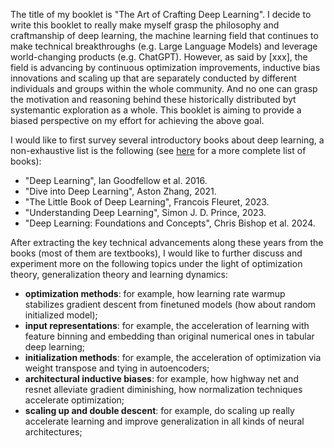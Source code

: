 

The title of my booklet is "The Art of Crafting Deep Learning".
I decide to write this booklet to really make myself grasp the philosophy and craftmanship of deep learning, the machine learning field that continues to make technical breakthroughs (e.g. Large Language Models) and leverage world-changing products (e.g. ChatGPT).
However, as said by [xxx], the field is advancing by continuous optimization improvements, inductive bias innovations and scaling up that are separately conducted by different individuals and groups within the whole community.
And no one can grasp the motivation and reasoning behind these historically distributed byt systemantic exploration as a whole.
This booklet is aiming to provide a biased perspective on my effort for achieving the above goal.

I would like to first survey several introductory books about deep learning, a non-exhaustive list is the following (see [here](https://github.com/Carl-McBride-Ellis/Compendium-of-free-ML-reading-resources?tab=readme-ov-file#deep-learning--neural-networks) for a more complete list of books):
- "Deep Learning", Ian Goodfellow et al. 2016.
- "Dive into Deep Learning", Aston Zhang, 2021.
- "The Little Book of Deep Learning", Francois Fleuret, 2023.
- "Understanding Deep Learning", Simon J. D. Prince, 2023.
- "Deep Learning: Foundations and Concepts", Chris Bishop et al. 2024.

After extracting the key technical advancements along these years from the books (most of them are textbooks), I would like to further discuss and experiment more on the following topics under the light of optimization theory, generalization theory and learning dynamics:
- **optimization methods**: for example, how learning rate warmup stabilizes gradient descent from finetuned models (how about random initialized model);
- **input representations**: for example, the acceleration of learning with feature binning and embedding than original numerical ones in tabular deep learning;
- **initialization methods**: for example, the acceleration of optimization via weight transpose and tying in autoencoders;
- **architectural inductive biases**: for example, how highway net and resnet alleviate gradient diminishing, how normalization techniques accelerate optimization;
- **scaling up and double descent**: for example, do scaling up really accelerate learning and improve generalization in all kinds of neural architectures;




